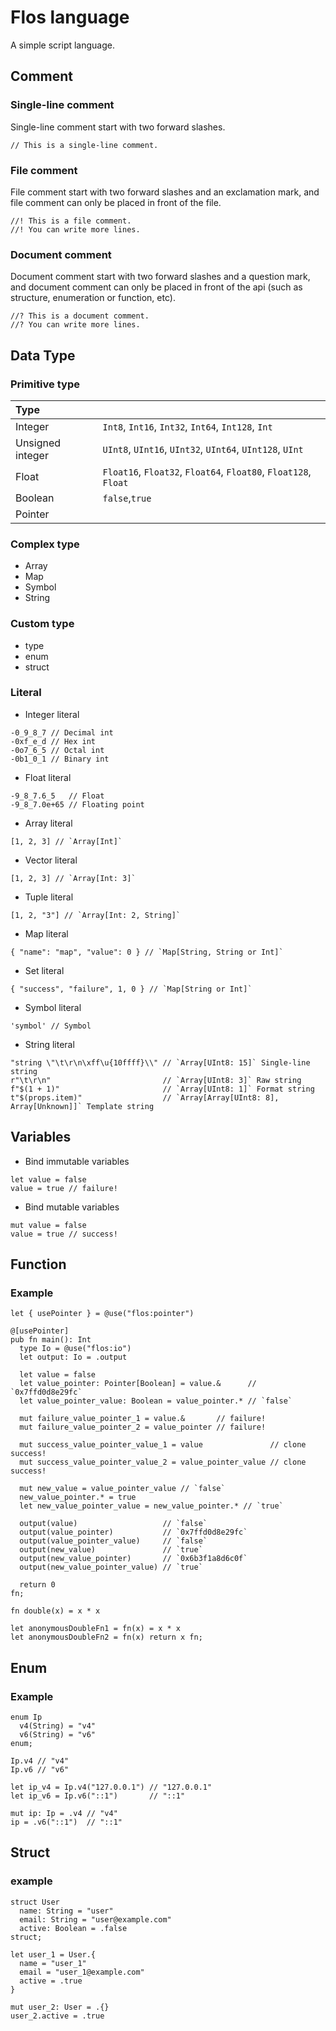 # Flos language

A simple script language.

## Comment

### Single-line comment

Single-line comment start with two forward slashes.

```flos
// This is a single-line comment.
```

### File comment

File comment start with two forward slashes and an exclamation mark, and file comment can only be placed in front of the file.

```flos
//! This is a file comment.
//! You can write more lines.
```

### Document comment

Document comment start with two forward slashes and a question mark, and document comment can only be placed in front of the api (such as structure, enumeration or function, etc).

```flos
//? This is a document comment.
//? You can write more lines.
```

## Data Type

### Primitive type

| Type             |                                                                 |
| :--------------- | :-------------------------------------------------------------- |
| Integer          | `Int8`, `Int16`, `Int32`, `Int64`, `Int128`, `Int`              |
| Unsigned integer | `UInt8`, `UInt16`, `UInt32`, `UInt64`, `UInt128`, `UInt`        |
| Float            | `Float16`, `Float32`, `Float64`, `Float80`, `Float128`, `Float` |
| Boolean          | `false`,`true`                                                  |
| Pointer          |                                                                 |

### Complex type

- Array
- Map
- Symbol
- String

### Custom type

- type
- enum
- struct

### Literal

- Integer literal

```flos
-0_9_8_7 // Decimal int
-0xf_e_d // Hex int
-0o7_6_5 // Octal int
-0b1_0_1 // Binary int
```

- Float literal

```flos
-9_8_7.6_5   // Float
-9_8_7.0e+65 // Floating point
```

- Array literal

```flos
[1, 2, 3] // `Array[Int]`
```

- Vector literal

```flos
[1, 2, 3] // `Array[Int: 3]`
```

- Tuple literal

```flos
[1, 2, "3"] // `Array[Int: 2, String]`
```

- Map literal

```flos
{ "name": "map", "value": 0 } // `Map[String, String or Int]`
```

- Set literal

```flos
{ "success", "failure", 1, 0 } // `Map[String or Int]`
```

- Symbol literal

```flos
'symbol' // Symbol
```

- String literal

```flos
"string \"\t\r\n\xff\u{10ffff}\\" // `Array[UInt8: 15]` Single-line string
r"\t\r\n"                         // `Array[UInt8: 3]` Raw string
f"$(1 + 1)"                       // `Array[UInt8: 1]` Format string
t"$(props.item)"                  // `Array[Array[UInt8: 8], Array[Unknown]]` Template string
```

## Variables

- Bind immutable variables

```flos
let value = false
value = true // failure!
```

- Bind mutable variables

```flos
mut value = false
value = true // success!
```

## Function

### Example

```flos
let { usePointer } = @use("flos:pointer")

@[usePointer]
pub fn main(): Int
  type Io = @use("flos:io")
  let output: Io = .output

  let value = false
  let value_pointer: Pointer[Boolean] = value.&      // `0x7ffd0d8e29fc`
  let value_pointer_value: Boolean = value_pointer.* // `false`

  mut failure_value_pointer_1 = value.&       // failure!
  mut failure_value_pointer_2 = value_pointer // failure!

  mut success_value_pointer_value_1 = value               // clone success!
  mut success_value_pointer_value_2 = value_pointer_value // clone success!

  mut new_value = value_pointer_value // `false`
  new_value_pointer.* = true
  let new_value_pointer_value = new_value_pointer.* // `true`

  output(value)                   // `false`
  output(value_pointer)           // `0x7ffd0d8e29fc`
  output(value_pointer_value)     // `false`
  output(new_value)               // `true`
  output(new_value_pointer)       // `0x6b3f1a8d6c0f`
  output(new_value_pointer_value) // `true`

  return 0
fn;

fn double(x) = x * x

let anonymousDoubleFn1 = fn(x) = x * x
let anonymousDoubleFn2 = fn(x) return x fn;
```

## Enum

### Example

```flos
enum Ip
  v4(String) = "v4"
  v6(String) = "v6"
enum;

Ip.v4 // "v4"
Ip.v6 // "v6"

let ip_v4 = Ip.v4("127.0.0.1") // "127.0.0.1"
let ip_v6 = Ip.v6("::1")       // "::1"

mut ip: Ip = .v4 // "v4"
ip = .v6("::1")  // "::1"
```

## Struct

### example

```flos
struct User
  name: String = "user"
  email: String = "user@example.com"
  active: Boolean = .false
struct;

let user_1 = User.{
  name = "user_1"
  email = "user_1@example.com"
  active = .true
}

mut user_2: User = .{}
user_2.active = .true
```

```

```
